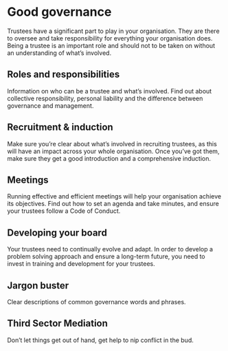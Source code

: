 # Good governance

Trustees have a significant part to play in your organisation. They are there to oversee and take responsibility for everything your organisation does. Being a trustee is an important role and should not to be taken on without an understanding of what’s involved.

## Roles and responsibilities

Information on who can be a trustee and what’s involved. Find out about collective responsibility, personal liability and the difference between governance and management.

## Recruitment & induction

Make sure you’re clear about what’s involved in recruiting trustees, as this will have an impact across your whole organisation. Once you’ve got them, make sure they get a good introduction and a comprehensive induction.

## Meetings

Running effective and efficient meetings will help your organisation achieve its objectives. Find out how to set an agenda and take minutes, and ensure your trustees follow a Code of Conduct.

## Developing your board

Your trustees need to continually evolve and adapt. In order to develop a problem solving approach and ensure a long-term future, you need to invest in training and development for your trustees.

## Jargon buster

Clear descriptions of common governance words and phrases.

## Third Sector Mediation

Don’t let things get out of hand, get help to nip conflict in the bud.
